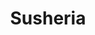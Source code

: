 ---
layout: place
title: "Susheria"
permalink: /district-of-columbia/washington/susheria.html
stateAbbr: DC
stateName: District of Columbia
cityName: Washington
seo:
  name: "Susheria"
  type: Restaurant
  links: https://susheriadc.com/
description: "Sushi, Latin cocktails & more are served in a posh, modern space that holds occasional DJ'd parties. Looking for sushi in Washington, District of Columbia? C..."
place_id: ChIJmxMR7z23t4kR-sVnzbNuxuo
photos:
  - name: >-
      places/ChIJmxMR7z23t4kR-sVnzbNuxuo/photos/AeeoHcL6BDfI-2c116YESgQP25DcbxAFz3jYXQW2TadTArzXf7eS-QOcxX83l0ufTlukqfXfQon9yrpOR9-Ypr18o3CiZ5JfdhYS7Pv0GOMfnPPhdYNjbSYI5lSFTTbmeSrRPK3wmCkrXFeySUoQP_C6zB2U9jhgq_yzILpVUcJKVN_oB0TrxAoZhXb7K72_8M2CuloHnxgEziOdYJGizKZm54DSVkXmf2sNU_kZ0GJXtBFNqiV2w5owMJCF3Bq7ObxpvSXJDNjENAS63pQ5aN8PGe4KcUQB2Dmuqr-ebbG65vg
    widthPx: 1800
    heightPx: 1200
    authorAttributions:
      - displayName: Susheria
        uri: https://maps.google.com/maps/contrib/112486504987901378386
        photoUri: >-
          https://lh3.googleusercontent.com/a-/ALV-UjXynF8M3Mw95r2UeTXUqD5BNETRUuiyz_O-5cDAdV7iE3GLXw=s100-p-k-no-mo
    flagContentUri: >-
      https://www.google.com/local/imagery/report/?cb_client=maps_api_places.places_api&image_key=!1e10!2sAF1QipNNaIYGB6O-CoVjS-rMIYEk15G7KS8jrbmxCyU&hl=en-US
    googleMapsUri: >-
      https://www.google.com/maps/place//data=!3m4!1e2!3m2!1sAF1QipNNaIYGB6O-CoVjS-rMIYEk15G7KS8jrbmxCyU!2e10!4m2!3m1!1s0x89b7b73def11139b:0xeac66eb3cd67c5fa
  - name: >-
      places/ChIJmxMR7z23t4kR-sVnzbNuxuo/photos/AeeoHcJmCKQ_GEhtQNXczOg5SjsCP_xy0xxTNMcgym1_qwBg58EomZVA6cr2MH1QHgvGS5xMBdols8s7IchesByRQ-Wr5qPTh0uYxKJV6MnvQAQ4VALPuqG588A6MiAFs3Zp1id37nDP19YAA37MsfEM2xlz0hIRnLq5vejI8lNEyMKSY87CNzO4eVePePpD6cE5af5dYyMG2QK6z11MpXpyUyepTv-MqQClH_L21c-MjqJrIZ0XBHXdnxOFPkMhBJ0OPUS9qLNc_PGm4qV2C4AjN7rLCT9PCYvPy-rK_hveggc
    widthPx: 1800
    heightPx: 1200
    authorAttributions:
      - displayName: Susheria
        uri: https://maps.google.com/maps/contrib/112486504987901378386
        photoUri: >-
          https://lh3.googleusercontent.com/a-/ALV-UjXynF8M3Mw95r2UeTXUqD5BNETRUuiyz_O-5cDAdV7iE3GLXw=s100-p-k-no-mo
    flagContentUri: >-
      https://www.google.com/local/imagery/report/?cb_client=maps_api_places.places_api&image_key=!1e10!2sAF1QipPIVRSnzvQNse31akf3vN0b-iHKy50Vt1sVu6c&hl=en-US
    googleMapsUri: >-
      https://www.google.com/maps/place//data=!3m4!1e2!3m2!1sAF1QipPIVRSnzvQNse31akf3vN0b-iHKy50Vt1sVu6c!2e10!4m2!3m1!1s0x89b7b73def11139b:0xeac66eb3cd67c5fa
  - name: >-
      places/ChIJmxMR7z23t4kR-sVnzbNuxuo/photos/AeeoHcLSO3Qq9U4bM51DJQKAmqixJ35t3GA8EVa-rcnaIK6_AujZKJgKKRcCl9v1BItV8xFD3zedGkgbgcfZnq90c2cUTlrVVt7muymqxmg0OUusagwahMDfIJLeDTyIE754HZhENyPJu1yHmwy06ckB22q6wrYV9U45NN4Q6WmiojgAjnoLwBK3mq45znznJQBc4kc_YKCFo41C7GDtQfDSFKizAyil5vhBfMM2OTyP_0adI3stQrEENjON8gXPbS-Zo0kvkWtGjtzOtJrqXW19b3qxqHZl4mHPghDVtdrvLXRy0pVlHGNdAhU9lbh_koXgDVSEvUr-RwerEOozJhci6t2-qP9_nKewZm6_6cuzHfucHSMyxkjPkgrMRVfPdSh0r4H_Ymrhqf-fDCVL-dZ9xfOy6CF0PYiFZJNunFVM7fF1yQ
    widthPx: 1284
    heightPx: 1425
    authorAttributions:
      - displayName: Johan Carreño
        uri: https://maps.google.com/maps/contrib/113988531721702792234
        photoUri: >-
          https://lh3.googleusercontent.com/a/ACg8ocLdI2cFQuSuCriwtyOX_mc0o8H7NVWgZ4n6hKNbqhTQomy1Bg=s100-p-k-no-mo
    flagContentUri: >-
      https://www.google.com/local/imagery/report/?cb_client=maps_api_places.places_api&image_key=!1e10!2sCIHM0ogKEICAgICnxNKXIA&hl=en-US
    googleMapsUri: >-
      https://www.google.com/maps/place//data=!3m4!1e2!3m2!1sCIHM0ogKEICAgICnxNKXIA!2e10!4m2!3m1!1s0x89b7b73def11139b:0xeac66eb3cd67c5fa
  - name: >-
      places/ChIJmxMR7z23t4kR-sVnzbNuxuo/photos/AeeoHcKxIe3pyvpo9druFvASStpjJqRiUNE9TFAjTPxuSuzLFDURsly315J6WwuwKs52RVPhiqso0I-yu61LzYpwSJtCkynnIKdMad6MI87J8fgVytXZS6JOsFLr4rZlv4HPNATZbjkaVOwvEwnE7JhHLjoPRxE9Pldzzd9PSc5JvZ4Ehv4en5ehJXPURB83x3o3d3qCKldCFwhPLb7AR2X3Uzr1lal4WmECKULMKogHVll0rHtiZk9UnAkkrpX9RTFhorylbnwWtRDUOCpG0MvnhTGfmsexd4qq4K3raLvecoRPTalxLhl2QeXTlgx9d5zK-Z0nKN0oZj2wY_bnMqnbyLQaq7p2gFVqJ1oMkmuqVoJZXPeDbU5KWDNEnaQNseeCDx4k_mK551b7JxNJm8oDRhjVz8w8WgFoXV87aLmGSUMDsEBZ
    widthPx: 3600
    heightPx: 4800
    authorAttributions:
      - displayName: Katherine Brandt
        uri: https://maps.google.com/maps/contrib/109384670309017483183
        photoUri: >-
          https://lh3.googleusercontent.com/a-/ALV-UjV1DEw8C3rbeLh_1hOKasu0vp-REKTuQEnDb3Oq7UK0_7nzlqqm=s100-p-k-no-mo
    flagContentUri: >-
      https://www.google.com/local/imagery/report/?cb_client=maps_api_places.places_api&image_key=!1e10!2sCIHM0ogKEICAgMCg24msigE&hl=en-US
    googleMapsUri: >-
      https://www.google.com/maps/place//data=!3m4!1e2!3m2!1sCIHM0ogKEICAgMCg24msigE!2e10!4m2!3m1!1s0x89b7b73def11139b:0xeac66eb3cd67c5fa
  - name: >-
      places/ChIJmxMR7z23t4kR-sVnzbNuxuo/photos/AeeoHcKLh3J-wwAuiuSEvaKGv_RukBj_-j-1Ugm4AdKLTcVeKStqdDX9pCmbo3sW8NCGLBRMB07h3F1QEIPXPMHyAc5CZUGWQ820ZsTrZ5KpGJkyTF5S_TGnT4FChRTsggq9LD4eUCIm3SXxPOW8oz-HDzBkEwFwJ18d4BZZVfx1L_6ehojj5kHXPotVF_ZwEA6TjibYAtIj6kgqStKwHf-MMz27ukLNFxsNx5zDHiPQ5XYXSdyUsALl7IL03ymR1Zf1n1Vl_rFILOdy3vdxWLyafTLc32qxrrks8jXAjyG-44LkbEpOaQLfUiGHkzv0rSmgAEjHmLWEzsKdwFibzfUq6BoE6B4F1M5ZSKM1qoSRCwogt7db1Em_X_NB3JR-oB_E7DQgMPrqeuxKasiyUtjROmrxtOHYZIlPmjH9PDDCkeCzMw
    widthPx: 4032
    heightPx: 3024
    authorAttributions:
      - displayName: David Klein
        uri: https://maps.google.com/maps/contrib/117913857971972136041
        photoUri: >-
          https://lh3.googleusercontent.com/a-/ALV-UjWU9arHI-HyP6WKoGZQ_fi-Oc2jFuabEdxorp_bwNB1Pl1Eq-YL=s100-p-k-no-mo
    flagContentUri: >-
      https://www.google.com/local/imagery/report/?cb_client=maps_api_places.places_api&image_key=!1e10!2sCIHM0ogKEICAgICxgbLEaw&hl=en-US
    googleMapsUri: >-
      https://www.google.com/maps/place//data=!3m4!1e2!3m2!1sCIHM0ogKEICAgICxgbLEaw!2e10!4m2!3m1!1s0x89b7b73def11139b:0xeac66eb3cd67c5fa
  - name: >-
      places/ChIJmxMR7z23t4kR-sVnzbNuxuo/photos/AeeoHcJodQY3RpoSCqbpuBOx2gQyUi0onk73rE49car0LsZLMqkipexN5pO-VePhGRlDzhpBoObDHrDjwggmL2CGY8n90xbfk6hpypoBzdD-6lm-67m2HjcdLj40FD5BHj0PtvJwmLM7TL0bPlLbwqBEcVl7FVqqf5wf9DVz7fb_b9gCl1mYLIXiwMfI_gNEuuog4DFWqXGzmVzOrOB5UDWAQi68bI7EGUhJ7u_n-_7PC_HVszPO46yLAv_6ERoaawNovZqWCqZEXcQ9OSdjcwuGA_roWT9E7tyA9jGx2mcAKtNlxCgOArbnKIruWIVQFqCRi07s_hKyHP4tp-ZyyGkpRXBMW4tXgcTtgjN2t7CaXNlkU5JPZzCmK1rh2lvHOpzeLsB6vx8mQgI5Vm5h6N2RfZOSD5_ZBdsyw7tCx8umHbNt6Q
    widthPx: 3024
    heightPx: 4032
    authorAttributions:
      - displayName: P Van
        uri: https://maps.google.com/maps/contrib/105663540027543291360
        photoUri: >-
          https://lh3.googleusercontent.com/a-/ALV-UjVMy5Oab68vBwTeNt79xzAnFDkK_g4QTQTtqp3mp6NWdRTGvgz2=s100-p-k-no-mo
    flagContentUri: >-
      https://www.google.com/local/imagery/report/?cb_client=maps_api_places.places_api&image_key=!1e10!2sCIHM0ogKEICAgID_4ODlKg&hl=en-US
    googleMapsUri: >-
      https://www.google.com/maps/place//data=!3m4!1e2!3m2!1sCIHM0ogKEICAgID_4ODlKg!2e10!4m2!3m1!1s0x89b7b73def11139b:0xeac66eb3cd67c5fa
  - name: >-
      places/ChIJmxMR7z23t4kR-sVnzbNuxuo/photos/AeeoHcJmoKVyrswYFDfgnVyMW5XqPFtoBLX0WvnK04GvfvpjatoqIfmiZhqiWhTlm1ftYoMdyf5H_UtoSW2nmi--jWGPSKfJjRAZQqyC7lUsnxfTCWSNorz3n9Wg9CK1VukvkqW_IZZatDOBRVFNjFum8NHTvWLRJLmTDzOiJT8jNb0hAwhRAcQBLCub1wGqDR_wVdxqX3toITr19efGjoZ_SD-5M8YDOMaXfjuUDokRlsdm0gYb39o_smkss1iYx2q1dy-_Ouj1xBLh5ah2rXhZ8lAMPImKBZx94f5KfHmbEddEAGMAuCMCWnpzANlddXaO4agTBhD_ilcMHU6izlhgTfVrFI5eiIB4cmOE6gyLX4ePmHMS1xIroNLUjNaYz0uK2V28eTUxMw_xE2cx_itXYJ_69VaH0CtiiHOCtXQ8fKoRrw
    widthPx: 1290
    heightPx: 1562
    authorAttributions:
      - displayName: Bennie Frazier
        uri: https://maps.google.com/maps/contrib/110596048649470429285
        photoUri: >-
          https://lh3.googleusercontent.com/a-/ALV-UjUI7eBmAZuFMWtuMg56A3APiDxje322oE_ygrT_PEk3Wt1_6Ng=s100-p-k-no-mo
    flagContentUri: >-
      https://www.google.com/local/imagery/report/?cb_client=maps_api_places.places_api&image_key=!1e10!2sCIHM0ogKEICAgIC_sKX2dQ&hl=en-US
    googleMapsUri: >-
      https://www.google.com/maps/place//data=!3m4!1e2!3m2!1sCIHM0ogKEICAgIC_sKX2dQ!2e10!4m2!3m1!1s0x89b7b73def11139b:0xeac66eb3cd67c5fa
  - name: >-
      places/ChIJmxMR7z23t4kR-sVnzbNuxuo/photos/AeeoHcJmKbMzWMKhzVNS61d_DZwUooVXVGGOOKeia9adgDek9RnMRgdoxc40tstm5BaKfOUkyLZ8luVCpCGMfoxBkJU5Z0UzgsyhL5B0aAX8WmNvIThIMcZDQ9JJeyVMrf4PFl-S6XxBn9B9DpxiHSz5374PKyRp7XW1F9glSoyGCnYw2Kv3Bhyc-PL7bqTHD6uZauEGMa4CCsUhqdSaycrztF0LbU7HGDA9ZDHjFvxfB853zwQwGT7_nEwcufesCGNg9aIJMf9_gHSLGCdUteg9CnJSpGQZjC6byS1FwQ577Y77m8PnBbdKfGJ9YvmT8OifB5KI_loWeiX-z8_YFB-YNwz8yLb9ESj0Q0cEn8D4i44OyIQJkd1qbqxon4kt183CCr6_jr4R2vr7DZTG_87UtVLgvL9xzWXwuVGcnKEY0_FYvA
    widthPx: 3024
    heightPx: 4032
    authorAttributions:
      - displayName: P Fellini
        uri: https://maps.google.com/maps/contrib/101487845912651156210
        photoUri: >-
          https://lh3.googleusercontent.com/a/ACg8ocJ46iGlJWW1Wczfv16dwtV3HdyVMsvFYNNnYMBHFeqxkYB-MQ=s100-p-k-no-mo
    flagContentUri: >-
      https://www.google.com/local/imagery/report/?cb_client=maps_api_places.places_api&image_key=!1e10!2sCIHM0ogKEICAgICL4ZPtDg&hl=en-US
    googleMapsUri: >-
      https://www.google.com/maps/place//data=!3m4!1e2!3m2!1sCIHM0ogKEICAgICL4ZPtDg!2e10!4m2!3m1!1s0x89b7b73def11139b:0xeac66eb3cd67c5fa
  - name: >-
      places/ChIJmxMR7z23t4kR-sVnzbNuxuo/photos/AeeoHcJ2wYWedsY7nlk8VtMSIs613WBUandt_mn0hCPpC9COjFvw8YBB0jmMCygKI_0pjW7kl5AYImiAx324KQ5IVE9Hj4s7u-MXZyMirmS1okM_Yqugpwlzn7j_E4IY-6ggAu-oY0ZCZRNrnjwFDkqFSOGqZWrTWEPvOOeK8WE7d9Yp9g0kAcCzMtWIDV0R4GPRmE4Wj8I4Rz_uWef0RMJj6iuE7VuX94xQXVBj0tcVVx4G6JUVyUPGUCJzH4kKIONTgHDS_t4DSB8AK_wm4KSbwcyArvby6_8ncECBhyotInsn0OOsZKiby4ezo-BFlz98ED67Prsz408gbE71ffXvkM-AqvP45Y3YWnHiLTr77x7JbjboBXpKoyKPal8rwyqAElV9v8YrAkkmuW9Yip-_03T0xFfELzzDiPb8nNrVRlyEpT3M
    widthPx: 4000
    heightPx: 2252
    authorAttributions:
      - displayName: Nathan Faneuf
        uri: https://maps.google.com/maps/contrib/109413845494127674578
        photoUri: >-
          https://lh3.googleusercontent.com/a-/ALV-UjVklp1rUVDQRDDmF2JFamhpWbXZkI6JIPYt4UAln99yBkFtqGD_5w=s100-p-k-no-mo
    flagContentUri: >-
      https://www.google.com/local/imagery/report/?cb_client=maps_api_places.places_api&image_key=!1e10!2sCIHM0ogKEICAgIDbme-vuAE&hl=en-US
    googleMapsUri: >-
      https://www.google.com/maps/place//data=!3m4!1e2!3m2!1sCIHM0ogKEICAgIDbme-vuAE!2e10!4m2!3m1!1s0x89b7b73def11139b:0xeac66eb3cd67c5fa
  - name: >-
      places/ChIJmxMR7z23t4kR-sVnzbNuxuo/photos/AeeoHcL7iC0gCgDU_mZMa_s9Zv5zh0K8dqzmkl6mCj3AiA0uQjEGHRFLkcnj6OugMD9p3dV1QlsLthKJiFzjeHldusSfmP3_T41YTFsbxDZrLFKGH2n5KwvKR25OT7nSg7Eoy-L04J2S2jOm83PJxE1LTb8v7RZ3bTRcwrgOJyOcqVsBsx33obVfopwNuzbNSad5IsMrVgL9fNFvYH7MKpZTJ21fTbSWKRm_8psaGE15aX9XgkDwyWVhYLSCTuF762SNQu1CXg3rfYYhMrZZWpvb-F7nwIdYgfEJttkDE7ZddrE4K9DWldKCrkKmHDQSXWDJY5dFW-YePICyogibrYSFf0-jhMd21A89bluXsFQNPfny8OxKc6RuDYib5V8wK4CEOwzaQt0r5g4vaiYIPlZdURCTo50-uYGKfmJO5YrPM09qsA
    widthPx: 2753
    heightPx: 3771
    authorAttributions:
      - displayName: Usman Sheikh
        uri: https://maps.google.com/maps/contrib/105137137941649342710
        photoUri: >-
          https://lh3.googleusercontent.com/a-/ALV-UjVoBlilHtLlrwz1fp7O6jcrLf_7_bU62dWyRKC-f9oETwrsl8yj2w=s100-p-k-no-mo
    flagContentUri: >-
      https://www.google.com/local/imagery/report/?cb_client=maps_api_places.places_api&image_key=!1e10!2sCIHM0ogKEICAgIDrwcneZQ&hl=en-US
    googleMapsUri: >-
      https://www.google.com/maps/place//data=!3m4!1e2!3m2!1sCIHM0ogKEICAgIDrwcneZQ!2e10!4m2!3m1!1s0x89b7b73def11139b:0xeac66eb3cd67c5fa
address: 3101 K St NW, Washington, DC 20007, USA
street: 3101 K St NW
city: Washington
state: DC
zip: '20007'
country: USA
neighborhood: Northwest Washington
latitude: '38.902802'
longitude: '-77.061308'
accessibility_options:
  wheelchairAccessibleEntrance: true
  wheelchairAccessibleRestroom: true
  wheelchairAccessibleSeating: true
business_status: OPERATIONAL
name: Susheria
google_maps_links:
  directionsUri: >-
    https://www.google.com/maps/dir//''/data=!4m7!4m6!1m1!4e2!1m2!1m1!1s0x89b7b73def11139b:0xeac66eb3cd67c5fa!3e0
  placeUri: https://maps.google.com/?cid=16917330768788178426
  writeAReviewUri: >-
    https://www.google.com/maps/place//data=!4m3!3m2!1s0x89b7b73def11139b:0xeac66eb3cd67c5fa!12e1
  reviewsUri: >-
    https://www.google.com/maps/place//data=!4m4!3m3!1s0x89b7b73def11139b:0xeac66eb3cd67c5fa!9m1!1b1
  photosUri: >-
    https://www.google.com/maps/place//data=!4m3!3m2!1s0x89b7b73def11139b:0xeac66eb3cd67c5fa!10e5
primary_type: Sushi Restaurant
opening_hours:
  regular: null
  current: null
secondary_opening_hours:
  regular:
    weekdayDescriptions: null
    type: null
  current:
    weekdayDescriptions: null
    type: null
phone: (202) 333-2006
price_level: PRICE_LEVEL_MODERATE
price_range: $50 &ndash; $100
rating: '4.3'
rating_count: 951
website: https://susheriadc.com/
reviews:
  - name: >-
      places/ChIJmxMR7z23t4kR-sVnzbNuxuo/reviews/ChdDSUhNMG9nS0VJQ0FnTURJN3J2cTZBRRAB
    relativePublishTimeDescription: in the last week
    rating: 5
    text:
      text: >-
        Gabriella was our server and she was unbelievably amazing and ensured we
        had the best service possible. She recommended AMAZING drinks for me and
        my bf and we both loved them! I just explained what I liked and she knew
        EXACTLY what I should get. It was definitely difficult for me to
        understand the menu, being a first timer there. Gabriella went through
        and explained everything so that we could better choose what we wanted
        and man… it was a hit! They also had a live dj so the vibes were great.
        Definitely going back and asking for Gabriella again!!!:))) 10/10 highly
        recommend. (The Sebastian is what I ordered and yes yes and yes)
      languageCode: en
    originalText:
      text: >-
        Gabriella was our server and she was unbelievably amazing and ensured we
        had the best service possible. She recommended AMAZING drinks for me and
        my bf and we both loved them! I just explained what I liked and she knew
        EXACTLY what I should get. It was definitely difficult for me to
        understand the menu, being a first timer there. Gabriella went through
        and explained everything so that we could better choose what we wanted
        and man… it was a hit! They also had a live dj so the vibes were great.
        Definitely going back and asking for Gabriella again!!!:))) 10/10 highly
        recommend. (The Sebastian is what I ordered and yes yes and yes)
      languageCode: en
    authorAttribution:
      displayName: S Matthews
      uri: https://www.google.com/maps/contrib/104781452866141441516/reviews
      photoUri: >-
        https://lh3.googleusercontent.com/a-/ALV-UjX8XEhdFrwezCi-cgSIYIhiWEG_mFSs5mDKAvEwl1eVQEyUXGtSxw=s128-c0x00000000-cc-rp-mo
    publishTime: '2025-04-10T02:03:02.982039Z'
    flagContentUri: >-
      https://www.google.com/local/review/rap/report?postId=ChdDSUhNMG9nS0VJQ0FnTURJN3J2cTZBRRAB&d=17924085&t=1
    googleMapsUri: >-
      https://www.google.com/maps/reviews/data=!4m6!14m5!1m4!2m3!1sChdDSUhNMG9nS0VJQ0FnTURJN3J2cTZBRRAB!2m1!1s0x89b7b73def11139b:0xeac66eb3cd67c5fa
  - name: >-
      places/ChIJmxMR7z23t4kR-sVnzbNuxuo/reviews/ChZDSUhNMG9nS0VJQ0FnTUNRX1B5Q01nEAE
    relativePublishTimeDescription: a month ago
    rating: 5
    text:
      text: >-
        I recently visited Susheria and it was an amazing dining experience. The
        atmosphere, service, and food all came together to make it a truly
        enjoyable night.


        The vibe at Susheria is relaxed and trendy, with a modern, stylish
        design that immediately makes you feel at ease. The music selection is
        on point.  I will say that Susheria is perfect for casual dinner with
        friends or a laid-back date night, the place is not only stunning but
        the service was excellent! Very welcoming and vey attentive, and I will
        leave the best at the end, the food… was delicious, every time I eat
        sushi I expect fresh and great quality seafood and I was impressed. I
        will definitely recommend Susheria for an amazing experience.


        Would completely comeback to this amazing place.
      languageCode: en
    originalText:
      text: >-
        I recently visited Susheria and it was an amazing dining experience. The
        atmosphere, service, and food all came together to make it a truly
        enjoyable night.


        The vibe at Susheria is relaxed and trendy, with a modern, stylish
        design that immediately makes you feel at ease. The music selection is
        on point.  I will say that Susheria is perfect for casual dinner with
        friends or a laid-back date night, the place is not only stunning but
        the service was excellent! Very welcoming and vey attentive, and I will
        leave the best at the end, the food… was delicious, every time I eat
        sushi I expect fresh and great quality seafood and I was impressed. I
        will definitely recommend Susheria for an amazing experience.


        Would completely comeback to this amazing place.
      languageCode: en
    authorAttribution:
      displayName: Gabby Pineda
      uri: https://www.google.com/maps/contrib/117407191083531563180/reviews
      photoUri: >-
        https://lh3.googleusercontent.com/a-/ALV-UjWp2qMnR3NejFco1MUClr6TleNZzRIDlmBZ-Xr6YOCTU-b4GjQ_=s128-c0x00000000-cc-rp-mo
    publishTime: '2025-03-03T03:48:36.892484Z'
    flagContentUri: >-
      https://www.google.com/local/review/rap/report?postId=ChZDSUhNMG9nS0VJQ0FnTUNRX1B5Q01nEAE&d=17924085&t=1
    googleMapsUri: >-
      https://www.google.com/maps/reviews/data=!4m6!14m5!1m4!2m3!1sChZDSUhNMG9nS0VJQ0FnTUNRX1B5Q01nEAE!2m1!1s0x89b7b73def11139b:0xeac66eb3cd67c5fa
  - name: >-
      places/ChIJmxMR7z23t4kR-sVnzbNuxuo/reviews/ChdDSUhNMG9nS0VJQ0FnTURRMF9PbzlnRRAB
    relativePublishTimeDescription: a month ago
    rating: 5
    text:
      text: >-
        Susheria is like no other. Great sushi at good prices, amazing staff
        (Hamza in particular), and a live DJ making the vibes immaculate.
        Definitely returning and recommending to others!
      languageCode: en
    originalText:
      text: >-
        Susheria is like no other. Great sushi at good prices, amazing staff
        (Hamza in particular), and a live DJ making the vibes immaculate.
        Definitely returning and recommending to others!
      languageCode: en
    authorAttribution:
      displayName: Sheada Karps
      uri: https://www.google.com/maps/contrib/112191885037230227207/reviews
      photoUri: >-
        https://lh3.googleusercontent.com/a/ACg8ocJCQUKlHAEcClet76HqrKNfdF8Yu-VG2Mvm6hKf0_wDcu0yyj9h=s128-c0x00000000-cc-rp-mo
    publishTime: '2025-03-14T00:55:01.383644Z'
    flagContentUri: >-
      https://www.google.com/local/review/rap/report?postId=ChdDSUhNMG9nS0VJQ0FnTURRMF9PbzlnRRAB&d=17924085&t=1
    googleMapsUri: >-
      https://www.google.com/maps/reviews/data=!4m6!14m5!1m4!2m3!1sChdDSUhNMG9nS0VJQ0FnTURRMF9PbzlnRRAB!2m1!1s0x89b7b73def11139b:0xeac66eb3cd67c5fa
  - name: >-
      places/ChIJmxMR7z23t4kR-sVnzbNuxuo/reviews/ChdDSUhNMG9nS0VJQ0FnTURnNF9iTjJnRRAB
    relativePublishTimeDescription: a month ago
    rating: 4
    text:
      text: >-
        I had a great time at Sushiera DC, especially during their R&B night—the
        vibe was on point! The appetizers and main dishes were delicious, and
        the overall experience was enjoyable. However, I was disappointed with
        the misleading promotion about their half-off wine deal. The sign
        clearly states “½ off ALL bottles” but in reality, the discount only
        applies to expensive bottles. This was not only frustrating but also not
        mentioned on their website, which also advertises “½ off all bottles.” I
        didn’t appreciate the false advertising, and I think they should be more
        transparent about their promotions.


        Would love to return for the food and atmosphere, but honesty in pricing
        is just as important!
      languageCode: en
    originalText:
      text: >-
        I had a great time at Sushiera DC, especially during their R&B night—the
        vibe was on point! The appetizers and main dishes were delicious, and
        the overall experience was enjoyable. However, I was disappointed with
        the misleading promotion about their half-off wine deal. The sign
        clearly states “½ off ALL bottles” but in reality, the discount only
        applies to expensive bottles. This was not only frustrating but also not
        mentioned on their website, which also advertises “½ off all bottles.” I
        didn’t appreciate the false advertising, and I think they should be more
        transparent about their promotions.


        Would love to return for the food and atmosphere, but honesty in pricing
        is just as important!
      languageCode: en
    authorAttribution:
      displayName: Dominique Buckeridge
      uri: https://www.google.com/maps/contrib/110572804937835120437/reviews
      photoUri: >-
        https://lh3.googleusercontent.com/a-/ALV-UjUIlsVjD01_563zi54ufmOXx94f-Mgo5O0tCoeeCnRfgPll4-IQpg=s128-c0x00000000-cc-rp-mo-ba2
    publishTime: '2025-02-27T04:06:51.449010Z'
    flagContentUri: >-
      https://www.google.com/local/review/rap/report?postId=ChdDSUhNMG9nS0VJQ0FnTURnNF9iTjJnRRAB&d=17924085&t=1
    googleMapsUri: >-
      https://www.google.com/maps/reviews/data=!4m6!14m5!1m4!2m3!1sChdDSUhNMG9nS0VJQ0FnTURnNF9iTjJnRRAB!2m1!1s0x89b7b73def11139b:0xeac66eb3cd67c5fa
  - name: >-
      places/ChIJmxMR7z23t4kR-sVnzbNuxuo/reviews/ChdDSUhNMG9nS0VJQ0FnTUNJdU1ISmlnRRAB
    relativePublishTimeDescription: 2 weeks ago
    rating: 5
    text:
      text: >-
        Susheria Restaurant Review – A Must-Visit Spot in Georgetown, D.C.


        Susheria is a true gem in Georgetown, offering a perfect blend of
        Japanese and Peruvian flavors in a sleek, modern setting. The
        restaurant’s industrial-glam décor creates a stylish yet inviting
        atmosphere, making it an ideal spot for both dining and socializing.


        The menu is a masterpiece, featuring omakase, izakaya, specialty rolls,
        and expertly crafted meals that showcase the fusion of Japanese
        precision with vibrant Latin flavors. Their sushi is fresh and
        beautifully presented, while their Latin-inspired cocktails add a unique
        twist to the dining experience.


        One of the standout aspects of Susheria is its lively vibe, especially
        on Wednesdays when the DJ sets the mood for an unforgettable night.
        Whether you’re coming for a delicious meal or a fun night out, the
        energy here is unmatched.


        The staff is exceptional—friendly, attentive, and always ensuring guests
        have a top-notch experience. From start to finish, everything about
        Susheria exceeded expectations. I will definitely be returning to enjoy
        more amazing food, drinks, and great vibes!
      languageCode: en
    originalText:
      text: >-
        Susheria Restaurant Review – A Must-Visit Spot in Georgetown, D.C.


        Susheria is a true gem in Georgetown, offering a perfect blend of
        Japanese and Peruvian flavors in a sleek, modern setting. The
        restaurant’s industrial-glam décor creates a stylish yet inviting
        atmosphere, making it an ideal spot for both dining and socializing.


        The menu is a masterpiece, featuring omakase, izakaya, specialty rolls,
        and expertly crafted meals that showcase the fusion of Japanese
        precision with vibrant Latin flavors. Their sushi is fresh and
        beautifully presented, while their Latin-inspired cocktails add a unique
        twist to the dining experience.


        One of the standout aspects of Susheria is its lively vibe, especially
        on Wednesdays when the DJ sets the mood for an unforgettable night.
        Whether you’re coming for a delicious meal or a fun night out, the
        energy here is unmatched.


        The staff is exceptional—friendly, attentive, and always ensuring guests
        have a top-notch experience. From start to finish, everything about
        Susheria exceeded expectations. I will definitely be returning to enjoy
        more amazing food, drinks, and great vibes!
      languageCode: en
    authorAttribution:
      displayName: Mady Jatta
      uri: https://www.google.com/maps/contrib/106895533550840464752/reviews
      photoUri: >-
        https://lh3.googleusercontent.com/a-/ALV-UjWBMLa39BPFldu7_dwE64EvCUBQgVIVR9IncxF_TbbHZdt7IQejOg=s128-c0x00000000-cc-rp-mo-ba6
    publishTime: '2025-03-30T05:06:07.702055Z'
    flagContentUri: >-
      https://www.google.com/local/review/rap/report?postId=ChdDSUhNMG9nS0VJQ0FnTUNJdU1ISmlnRRAB&d=17924085&t=1
    googleMapsUri: >-
      https://www.google.com/maps/reviews/data=!4m6!14m5!1m4!2m3!1sChdDSUhNMG9nS0VJQ0FnTUNJdU1ISmlnRRAB!2m1!1s0x89b7b73def11139b:0xeac66eb3cd67c5fa
parking_options:
  paidParkingLot: true
  paidStreetParking: true
payment_options:
  acceptsCreditCards: true
  acceptsDebitCards: true
  acceptsCashOnly: false
  acceptsNfc: true
allow_dogs: null
curbside_pickup: null
delivery: true
dine_in: true
good_for_children: true
good_for_groups: true
good_for_sports: false
live_music: false
menu_for_children: true
outdoor_seating: true
reservable: true
restroom: true
serves_beer: true
serves_breakfast: null
serves_brunch: true
serves_cocktails: true
serves_coffee: true
serves_dinner: true
serves_dessert: true
serves_lunch: true
serves_vegetarian_food: true
serves_wine: true
takeout: true
summary: >-
  Sushi, Latin cocktails & more are served in a posh, modern space that holds
  occasional DJ'd parties.

---